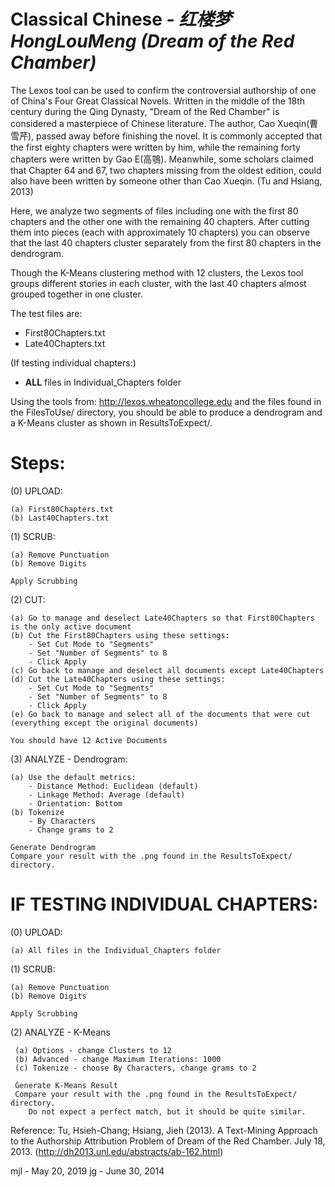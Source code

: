 # Classical Chinese - _红楼梦HongLouMeng (Dream of the Red Chamber)_

The Lexos tool can be used to confirm the controversial authorship of one of
China's Four Great Classical Novels. Written in the middle of the 18th century
during the Qing Dynasty, "Dream of the Red Chamber" is considered a masterpiece
of Chinese literature. The author, Cao Xueqin(曹雪芹), passed away before finishing 
the novel. It is commonly accepted that the first eighty chapters were written
by him, while the remaining forty chapters were written by Gao E(高鶚). Meanwhile,
some scholars claimed that Chapter 64 and 67, two chapters missing from the oldest
edition, could also have been written by someone other than Cao Xueqin. (Tu and
Hsiang, 2013)

Here, we analyze two segments of files including one with the first 80 chapters and
the other one with the remaining 40 chapters. After cutting them into pieces (each
with approximately 10 chapters) you can observe that the last 40 chapters cluster
separately from the first 80 chapters in the dendrogram.

Though the K-Means clustering method with 12 clusters, the Lexos tool groups
different stories in each cluster, with the last 40 chapters almost grouped
together in one cluster.

The test files are:

* First80Chapters.txt
* Late40Chapters.txt

(If testing individual chapters:)
* __ALL__ files in Individual_Chapters folder

Using the tools from:   http://lexos.wheatoncollege.edu
and the files found in the FilesToUse/ directory, you should be able to
produce a dendrogram and a K-Means cluster as shown in ResultsToExpect/.

Steps:
=====================================================================
(0) UPLOAD:

    (a) First80Chapters.txt
    (b) Last40Chapters.txt

(1) SCRUB:

    (a) Remove Punctuation
    (b) Remove Digits

    Apply Scrubbing
(2) CUT:

    (a) Go to manage and deselect Late40Chapters so that First80Chapters is the only active document
    (b) Cut the First80Chapters using these settings:
        - Set Cut Mode to "Segments"
        - Set "Number of Segments" to 8
        - Click Apply
    (c) Go back to manage and deselect all documents except Late40Chapters
    (d) Cut the Late40Chapters using these settings:
        - Set Cut Mode to "Segments"
        - Set "Number of Segments" to 8
        - Click Apply
    (e) Go back to manage and select all of the documents that were cut (everything except the original documents)
    
    You should have 12 Active Documents
(3) ANALYZE - Dendrogram:

    (a) Use the default metrics:
        - Distance Method: Euclidean (default)
        - Linkage Method: Average (default)
        - Orientation: Bottom
    (b) Tokenize
        - By Characters
        - Change grams to 2
    
    Generate Dendrogram
    Compare your result with the .png found in the ResultsToExpect/ directory.

IF TESTING INDIVIDUAL CHAPTERS:
=====================================================================

(0) UPLOAD:
    
    (a) All files in the Individual_Chapters folder
    
(1) SCRUB:

    (a) Remove Punctuation
    (b) Remove Digits

    Apply Scrubbing
(2) ANALYZE - K-Means

     (a) Options - change Clusters to 12
     (b) Advanced - change Maximum Iterations: 1000
     (c) Tokenize - choose By Characters, change grams to 2
     
     Generate K-Means Result
     Compare your result with the .png found in the ResultsToExpect/ directory.
        Do not expect a perfect match, but it should be quite similar.

Reference:
Tu, Hsieh-Chang; Hsiang, Jieh (2013).  A Text-Mining Approach to the Authorship 
Attribution Problem of Dream of the Red Chamber. July 18, 2013.
(http://dh2013.unl.edu/abstracts/ab-162.html)


mjl - May 20, 2019
jg - June 30, 2014
